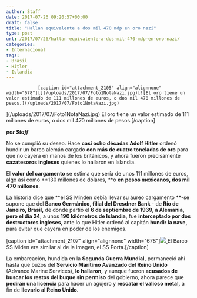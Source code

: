 ```yaml
---
author: Staff
date: 2017-07-26 09:20:57+00:00
draft: false
title: "Hallan equivalente a dos mil 470 mdp en oro nazi"
type: post
url: /2017/07/26/hallan-equivalente-a-dos-mil-470-mdp-en-oro-nazi/
categories:
- Internacional
tags:
- Brasil
- Hitler
- Islandia
---
```



				[caption id="attachment_2105" align="alignnone" width="678"][](/uploads/2017/07/Foto1NotaNazi.jpg)[![El oro tiene un valor estimado de 111 millones de euros, o dos mil 470 millones de pesos.](/uploads/2017/07/Foto1NotaNazi.jpg)
](/uploads/2017/07/Foto1NotaNazi.jpg) El oro tiene un valor estimado de 111 millones de euros, o dos mil 470 millones de pesos.[/caption]

_**por Staff**_

No se cumplió su deseo. Hace **casi ocho décadas Adolf Hitler** ordenó hundir un barco alemán cargado **con más de cuatro toneladas de oro** para que no cayera en manos de los británicos, y ahora fueron precisamente **cazatesoros ingleses** quienes lo hallaron en Islandia.

El **valor del cargamento** se estima que sería de unos 111 millones de euros, algo así como **130 millones de dólares, **o **en pesos mexicanos, dos mil 470 millones**.

La historia dice que **el SS Minden debía llevar su áureo cargamento **-se supone que del **Banco Germánico, filial del Dresdner Bank** - de **Río de Janeiro, Brasil,** de donde partió el **6 de septiembre de 1939, a Alemania, pero el día 24**, a unos **190 kilómetros de Islandia,** fue **interceptado por dos destructores ingleses**, ante lo que Hitler ordenó al capitán **hundir la nave,** para evitar que cayera en poder de los enemigos.

[caption id="attachment_2107" align="alignnone" width="678"][![](/uploads/2017/07/Foto2NotaNazi.jpg)
](/uploads/2017/07/Foto2NotaNazi.jpg) El Barco SS Miden era similar al de la imagen, el SS Porta.[/caption]

La embarcación, hundida en la **Segunda Guerra Mundial,** permaneció ahí hasta que buzos del **Servicio Marítimo Avanzado del Reino Unido** (Advance Marine Services), **lo hallaron,** y aunque fueron **acusados de buscar los restos del buque sin permiso** del gobierno, ahora parece que **pedirán una licencia** para hacer un agujero y **rescatar el valioso metal,** a fin de **llevarlo al Reino Unido.**		
